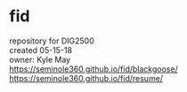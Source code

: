 # fid<br/>
repository for DIG2500<br/>
created 05-15-18<br/>
owner: Kyle May<br/>
https://seminole360.github.io/fid/blackgoose/<br/>
https://seminole360.github.io/fid/resume/<br/>

